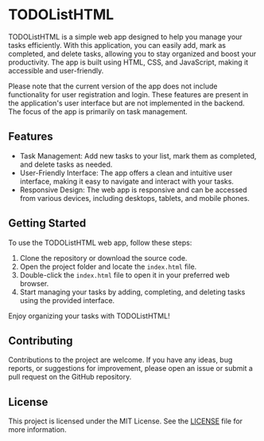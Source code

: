 # TODOListHTML

TODOListHTML is a simple web app designed to help you manage your tasks efficiently. With this application, you can easily add, mark as completed, and delete tasks, allowing you to stay organized and boost your productivity. The app is built using HTML, CSS, and JavaScript, making it accessible and user-friendly.

Please note that the current version of the app does not include functionality for user registration and login. These features are present in the application's user interface but are not implemented in the backend. The focus of the app is primarily on task management.

## Features

- Task Management: Add new tasks to your list, mark them as completed, and delete tasks as needed.
- User-Friendly Interface: The app offers a clean and intuitive user interface, making it easy to navigate and interact with your tasks.
- Responsive Design: The web app is responsive and can be accessed from various devices, including desktops, tablets, and mobile phones.

## Getting Started

To use the TODOListHTML web app, follow these steps:

1. Clone the repository or download the source code.
2. Open the project folder and locate the `index.html` file.
3. Double-click the `index.html` file to open it in your preferred web browser.
4. Start managing your tasks by adding, completing, and deleting tasks using the provided interface.

Enjoy organizing your tasks with TODOListHTML!

## Contributing

Contributions to the project are welcome. If you have any ideas, bug reports, or suggestions for improvement, please open an issue or submit a pull request on the GitHub repository.

## License

This project is licensed under the MIT License. See the [LICENSE](LICENSE) file for more information.

